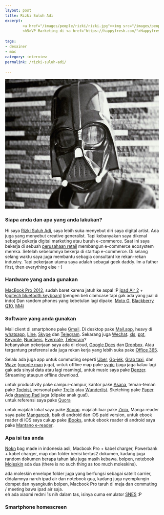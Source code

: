 ```yaml
---
layout: post
title: Rizki Suluh Adi
excerpt:
        <a href="/images/people/rizki/rizki.jpg"><img src="/images/people/rizki/rizki.jpg" alt="rizki suluh adi" /></a>
        <h5>VP Marketing di <a href="https://happyfresh.com/">Happyfresh</a></h5>

tags:
- desainer
- mac
category: interview
permalink: /rizki-suluh-adi/

---
```


<a href="/images/people/rizki/rizki.jpg"><img src="/images/people/rizki/rizki.jpg" alt="rizki suluh adi" width="600" height="424" class="alignnone size-full wp-image-163" /></a>


<h3>Siapa anda dan apa yang anda lakukan?</h3>

Hi saya <a href="https://twitter.com/rizkisuluhadi">Rizki Suluh Adi</a>, saya lebih suka menyebut diri saya digital artist. Ada juga yang menyebut creative generalist. Tapi kebanyakan saya dikenal sebagai pekerja digital marketing atau buruh e-commerce. Saat ini saya bekerja di sebuah <a href="http://erafone.com/">perusahaan retail</a> membangun e-commerce ecosystem mereka. Setelah sebelumnya bekerja di startup e-commerce. Di selang selang waktu saya juga membantu sebagia consultant ke rekan-rekan industry. Tapi pekerjaan utama saya adalah sebagai geek daddy. Im a father first, then everything else :-)

<h3>Hardware yang anda gunakan</h3>

<a href="https://support.apple.com/kb/SP649?locale=en_US">MacBook Pro 2012</a>, sudah baret karena jatuh ke aspal :P
<a href="https://en.wikipedia.org/wiki/IPad_Air_2">ipad Air 2</a> + l<a href="https://secure.logitech.com/en-us/tablet-accessories/ipad">ogitech bluetooth keyboard</a> (pengen beli clamcase tapi gak ada yang jual di indo)
Dan random phones yang kebetulan lagi dipake. <a href="https://www.motorola.com/us/smartphones/moto-g-2nd-gen/moto-g-2nd-gen.html">Moto G</a>, <a href="https://en.wikipedia.org/wiki/BlackBerry_Q10">Blackberry Q10</a>, <a href="https://en.wikipedia.org/wiki/Xiaomi_Mi4i">Mi4i</a>

<h3>Software yang anda gunakan</h3>

Mail client di smartphone pake <a href="https://www.gmail.com/intl/en_us/mail/help/mobile.html">Gmail</a>. Di desktop pake <a href="https://www.apple.com/support/mac-apps/mail/">Mail.app</a>, heavy di <a href="https://www.whatsapp.com/">whatsapp</a>, <a href="http://line.me/en/">Line</a>, <a href="https://www.skype.com/en/">Skype</a> dan <a href="https://telegram.org/">Telegram</a>. Sekarang juga <a href="http://www.wechat.com/en/">Wechat</a>. <a href="https://en.wikipedia.org/?title=Microsoft_Excel">xls</a>, <a href="https://en.wikipedia.org/wiki/Microsoft_PowerPoint">ppt</a>, <a href="https://www.apple.com/mac/keynote/">Keynote</a>, <a href="http://www.apple.com/mac/numbers/">Numbers</a>, <a href="https://evernote.com/">Evernote</a>, <a href="https://telegram.org/">Telegram</a>?<br>
kebanyakan pekerjaan saya ada di cloud, <a href="https://www.google.com/docs/about/">Google Docs</a> dan <a href="https://www.dropbox.com/">Dropbox</a>. Atau tergantung preferensi ada juga rekan kerja yang lebih suka pake <a href="https://en.wikipedia.org/wiki/Office_365">Office 365</a>.


Selalu ada juga app untuk commuting seperti <a href="https://www.uber.com/">Uber</a>, <a href="http://www.go-jek.com/">Go-jek</a>, <a href="http://grabtaxi.com/">Grab taxi</a>, dan <a href="https://www.waze.com/">Waze</a> (<a href="https://maps.google.com/">google map</a> juga), untuk offline map pake <a href="http://www.sygic.com/">sygic</a> (jaga jaga kalau lagi gak ada sinyal data atau lagi roaming), untuk music saya pake <a href="http://deezer.com">Deezer</a>. Streaming ataupun offline download.

untuk productivity pake campur-campur, kantor pake <a href="https://asana.com/">Asana</a>, teman-teman pake <a href="https://en.todoist.com/">Todoist</a>, personal pake <a href="https://trello.com/">Trello</a> atau <a href="https://www.wunderlist.com/">Wunderlist</a>. Sketching pake <a href="https://www.fiftythree.com/paper">Paper</a>. Ada <a href="http://drawingpadapp.com/">drawing Pad</a> juga (dipake anak gua!).<br>
untuk referensi saya pake <a href="https://quora.com/">Quora</a>

untuk majalah lokal saya pake <a href="http://www.getscoop.com/en">Scoop</a>. majalah luar pake <a href="http://www.zinio.com/">Zinio</a>, Manga reader saya pake <a href="http://www.mangarockapp.com/">Mangarock</a>, baik di android dan iOS paid version, untuk ebook reader di iOS saya cukup pake <a href="https://www.apple.com/ibooks/">iBooks</a>, untuk ebook reader di android saya pake <a href="http://www.mantano.com/">Mantano e-reader</a>.

<h3>Apa isi tas anda</h3>

<a href="http://noknbag.com/">Nokn</a> bag made in indonesia asli, Macbook Pro + kabel charger, Powerbank + kabel charger, map dan folder berisi kertas2 dokumen, kadang juga random dokumen berapa tahun lalu juga masih kebawa. bolpen, notebook <a href="http://www.moleskine.com/en/">Moleskin</a> ada dua (there is no such thing as too much moleskins).

ada moleskin envelope folder juga yang berfungsi sebagai satelit carrier, didalamnya naruh ipad air dan notebook gua, kadang juga nyemplungin dompet dan nyangkutin bolpen, Macbook Pro taruh di meja dan commuting / meeting bawa ipad air saja.<br>
eh ada xiaomi redmi 1s nih dalam tas, isinya cuma emulator <a href="http://www.emulator-zone.com/doc.php/snes/">SNES</a> :P


<h3>Smartphone homescreen</h3>
